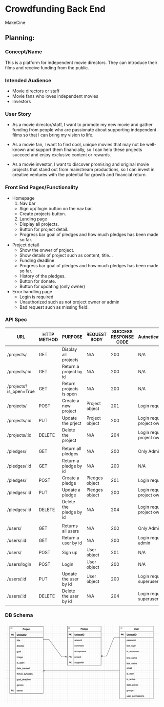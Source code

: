 # Crowdfunding Back End

MakeCine

## Planning:

### Concept/Name

This is a platform for independent movie directors.
They can introduce their films and receive funding from the public.

### Intended Audience

- Movie directors or staff
- Movie fans who loves independent movies
- Investors

### User Story

- As a movie director/staff, I want to promote my new movie and gather funding from people who are passionate about supporting independent films so that I can bring my vision to life.

- As a movie fan, I want to find cool, unique movies that may not be well-known and support them financially, so I can help these projects succeed and enjoy exclusive content or rewards.

- As a movie investor, I want to discover promising and original movie projects that stand out from mainstream productions, so I can invest in creative ventures with the potential for growth and financial return.

### Front End Pages/Functionality

- Homepage
  1. Nav bar
  - Sign up/ login button on the nav bar.
  - Create projects button.
  2. Landing page
  - Display all projects.
  - Button for project detail.
  - Progress bar goal of pledges and how much pledges has been made so far.
- Project detail
  - Show the onwer of project.
  - Show details of project such as content, title...
  - Funding deadline.
  - Progress bar goal of pledges and how much pledges has been made so far.
  - History of the pledges.
  - Button for donate.
  - Button for updating (only owner)
- Error handling page
  - Login is required
  - Unauthorized such as not project owner or admin
  - Bad request such as missing field.

### API Spec

| URL                    | HTTP METHOD | PURPOSE                 | REQUEST BODY   | SUCCESS RESPONSE CODE | Autnetication/Authorisation                        |
| ---------------------- | ----------- | ----------------------- | -------------- | --------------------- | -------------------------------------------------- |
| /projects/             | GET         | Display all projects    | N/A            | 200                   | N/A                                                |
| /projects/:id          | GET         | Return a project by id  | N/A            | 200                   | N/A                                                |
| /projects?is_open=True | GET         | Return projects is open | N/A            | 200                   | N/A                                                |
| /projects/             | POST        | Create a new project    | Project object | 201                   | Login required                                     |
| /projects/:id          | PUT         | Update the prject       | Project object | 200                   | Login required /Must be the project owner or admin |
| /projects/:id          | DELETE      | Delete the project      | N/A            | 204                   | Login required /Must be the project owner or admin |
|                        |             |                         |                |                       |                                                    |
| /pledges/              | GET         | Return all pledges      | N/A            | 200                   | Only Admin                                         |
| /pledges/:id           | GET         | Return a pledge by id   | N/A            | 200                   | N/A                                                |
| /pledges/              | POST        | Create a pledge         | Pledges object | 201                   | Login required                                     |
| /pledges/:id           | PUT         | Update a pledge         | Pledges object | 200                   | Login required /Must be the project owner or admin |
| /pledges/:id           | DELETE      | Delete the pledge by id | N/A            | 204                   | Login required /Must be the project owner or admin |
|                        |             |                         |                |                       |                                                    |
| /users/                | GET         | Returns all users       | N/A            | 200                   | Only Admin                                         |
| /users/:id             | GET         | Return a user by id     | N/A            | 200                   | Login required /useritself or admin                |
| /users/                | POST        | Sign up                 | User object    | 201                   | N/A                                                |
| /users/login           | POST        | Login                   | User object    | 200                   | N/A                                                |
| /users/:id             | PUT         | Update the user by id   | User object    | 200                   | Login required /useritself or superuser            |
| /users/:id             | DELETE      | Delete the user by id   | N/A            | 204                   | Login required /useritself or superuser            |

### DB Schema

![db_schema for the project](db_schema.png)
